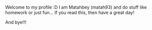 Welcome to my profile :D
I am Matahbey (matah93) and do stuff like homework or just fun...
If you read this, then have a great day!

And bye!!!
